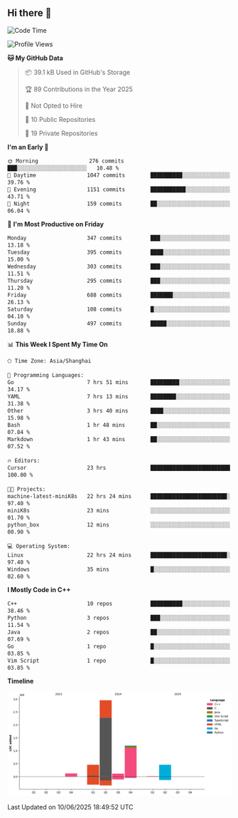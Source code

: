 ## Hi there 👋

<!--  ![Top Langs](https://github-readme-stats.vercel.app/api/top-langs/?username=ScottZhang812) -->

<!--START_SECTION:waka-->
![Code Time](http://img.shields.io/badge/Code%20Time-96%20hrs%2023%20mins-blue)

![Profile Views](http://img.shields.io/badge/Profile%20Views-0-blue)

**🐱 My GitHub Data** 

> 📦 39.1 kB Used in GitHub's Storage 
 > 
> 🏆 89 Contributions in the Year 2025
 > 
> 🚫 Not Opted to Hire
 > 
> 📜 10 Public Repositories 
 > 
> 🔑 19 Private Repositories 
 > 
**I'm an Early 🐤** 

```text
🌞 Morning                276 commits         ███░░░░░░░░░░░░░░░░░░░░░░   10.48 % 
🌆 Daytime                1047 commits        ██████████░░░░░░░░░░░░░░░   39.76 % 
🌃 Evening                1151 commits        ███████████░░░░░░░░░░░░░░   43.71 % 
🌙 Night                  159 commits         ██░░░░░░░░░░░░░░░░░░░░░░░   06.04 % 
```
📅 **I'm Most Productive on Friday** 

```text
Monday                   347 commits         ███░░░░░░░░░░░░░░░░░░░░░░   13.18 % 
Tuesday                  395 commits         ████░░░░░░░░░░░░░░░░░░░░░   15.00 % 
Wednesday                303 commits         ███░░░░░░░░░░░░░░░░░░░░░░   11.51 % 
Thursday                 295 commits         ███░░░░░░░░░░░░░░░░░░░░░░   11.20 % 
Friday                   688 commits         ███████░░░░░░░░░░░░░░░░░░   26.13 % 
Saturday                 108 commits         █░░░░░░░░░░░░░░░░░░░░░░░░   04.10 % 
Sunday                   497 commits         █████░░░░░░░░░░░░░░░░░░░░   18.88 % 
```


📊 **This Week I Spent My Time On** 

```text
🕑︎ Time Zone: Asia/Shanghai

💬 Programming Languages: 
Go                       7 hrs 51 mins       █████████░░░░░░░░░░░░░░░░   34.17 % 
YAML                     7 hrs 13 mins       ████████░░░░░░░░░░░░░░░░░   31.38 % 
Other                    3 hrs 40 mins       ████░░░░░░░░░░░░░░░░░░░░░   15.98 % 
Bash                     1 hr 48 mins        ██░░░░░░░░░░░░░░░░░░░░░░░   07.84 % 
Markdown                 1 hr 43 mins        ██░░░░░░░░░░░░░░░░░░░░░░░   07.52 % 

🔥 Editors: 
Cursor                   23 hrs              █████████████████████████   100.00 % 

🐱‍💻 Projects: 
machine-latest-miniK8s   22 hrs 24 mins      ████████████████████████░   97.40 % 
miniK8s                  23 mins             ░░░░░░░░░░░░░░░░░░░░░░░░░   01.70 % 
python_box               12 mins             ░░░░░░░░░░░░░░░░░░░░░░░░░   00.90 % 

💻 Operating System: 
Linux                    22 hrs 24 mins      ████████████████████████░   97.40 % 
Windows                  35 mins             █░░░░░░░░░░░░░░░░░░░░░░░░   02.60 % 
```

**I Mostly Code in C++** 

```text
C++                      10 repos            ██████████░░░░░░░░░░░░░░░   38.46 % 
Python                   3 repos             ███░░░░░░░░░░░░░░░░░░░░░░   11.54 % 
Java                     2 repos             ██░░░░░░░░░░░░░░░░░░░░░░░   07.69 % 
Go                       1 repo              █░░░░░░░░░░░░░░░░░░░░░░░░   03.85 % 
Vim Script               1 repo              █░░░░░░░░░░░░░░░░░░░░░░░░   03.85 % 
```



**Timeline**

![Lines of Code chart](https://raw.githubusercontent.com/ScottZhang812/ScottZhang812/main/assets/bar_graph.png)


 Last Updated on 10/06/2025 18:49:52 UTC
<!--END_SECTION:waka-->


<!--
**ScottZhang812/ScottZhang812** is a ✨ _special_ ✨ repository because its `README.md` (this file) appears on your GitHub profile.

Here are some ideas to get you started:

- 🔭 I’m currently working on ...
- 🌱 I’m currently learning ...
- 👯 I’m looking to collaborate on ...
- 🤔 I’m looking for help with ...
- 💬 Ask me about ...
- 📫 How to reach me: ...
- 😄 Pronouns: ...
- ⚡ Fun fact: ...
-->
